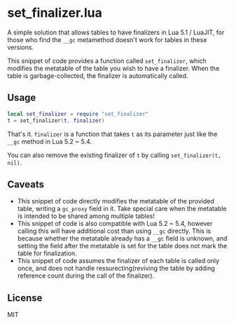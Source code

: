 # set_finalizer.lua

A simple solution that allows tables to have finalizers in Lua 5.1 / LuaJIT, for those who find the `__gc` metamethod doesn't work for tables in these versions.

This snippet of code provides a function called `set_finalizer`, which modifies the metatable of the table you wish to have a finalizer. When the table is garbage-collected, the finalizer is automatically called.

## Usage

```lua
local set_finalizer = require "set_finalizer"
t = set_finalizer(t, finalizer)
```

That's it. `finalizer` is a function that takes `t` as its parameter just like the `__gc` method in Lua 5.2 ~ 5.4.

You can also remove the existing finalizer of `t` by calling `set_finalizer(t, nil)`.

## Caveats

- This snippet of code directly modifies the metatable of the provided table, writing a `gc_proxy` field in it. Take special care when the metatable is intended to be shared among multiple tables!
- This snippet of code is also compatible with Lua 5.2 ~ 5.4, however calling this will have additional cost than using `__gc` directly. This is because whether the metatable already has a `__gc` field is unknown, and setting the field after the metatable is set for the table does not mark the table for finalization.
- This snippet of code assumes the finalizer of each table is called only once, and does not handle ressurecting(reviving the table by adding reference count during the call of the finalizer).

## License

MIT

